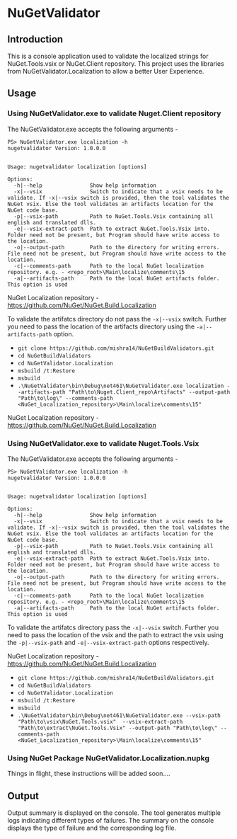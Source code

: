 # NuGetValidator

## Introduction

This is a console application used to validate the localized strings for NuGet.Tools.vsix or NuGet.Client repository. This project uses the libraries from NuGetValidator.Localization to allow a better User Experience.


## Usage

### Using NuGetValidator.exe to validate Nuget.Client repository

The NuGetValidator.exe accepts the following arguments - 

```
PS> NuGetValidator.exe localization -h
nugetvalidator Version: 1.0.0.0


Usage: nugetvalidator localization [options]

Options:
  -h|--help               Show help information
  -x|--vsix               Switch to indicate that a vsix needs to be validate. If -x|--vsix switch is provided, then the tool validates the NuGet vsix. Else the tool validates an artifacts location for the NuGet code base.
  -p|--vsix-path          Path to NuGet.Tools.Vsix containing all english and translated dlls.
  -e|--vsix-extract-path  Path to extract NuGet.Tools.Vsix into. Folder need not be present, but Program should have write access to the location.
  -o|--output-path        Path to the directory for writing errors. File need not be present, but Program should have write access to the location.
  -c|--comments-path      Path to the local NuGet localization repository. e.g. - <repo_root>\Main\localize\comments\15
  -a|--artifacts-path     Path to the local NuGet artifacts folder. This option is used
```

NuGet Localization repository - https://github.com/NuGet/NuGet.Build.Localization

To validate the artifatcs directory do not pass the `-x|--vsix` switch. Further you need to pass the location of the artifacts directory using the `-a|--artifacts-path` option.

* `git clone https://github.com/mishra14/NuGetBuildValidators.git`
* `cd NuGetBuildValidators`
* `cd NuGetValidator.Localization`
* `msbuild /t:Restore`
* `msbuild`
* `.\NuGetValidator\bin\Debug\net461\NuGetValidator.exe localization --artifacts-path "Path\to\Nuget.Client_repo\Artifacts" --output-path "Path\to\log\" --comments-path <NuGet_Localization_repository>\Main\localize\comments\15"`


NuGet Localization repository - https://github.com/NuGet/NuGet.Build.Localization


### Using NuGetValidator.exe to validate Nuget.Tools.Vsix

The NuGetValidator.exe accepts the following arguments - 

```
PS> NuGetValidator.exe localization -h
nugetvalidator Version: 1.0.0.0


Usage: nugetvalidator localization [options]

Options:
  -h|--help               Show help information
  -x|--vsix               Switch to indicate that a vsix needs to be validate. If -x|--vsix switch is provided, then the tool validates the NuGet vsix. Else the tool validates an artifacts location for the NuGet code base.
  -p|--vsix-path          Path to NuGet.Tools.Vsix containing all english and translated dlls.
  -e|--vsix-extract-path  Path to extract NuGet.Tools.Vsix into. Folder need not be present, but Program should have write access to the location.
  -o|--output-path        Path to the directory for writing errors. File need not be present, but Program should have write access to the location.
  -c|--comments-path      Path to the local NuGet localization repository. e.g. - <repo_root>\Main\localize\comments\15
  -a|--artifacts-path     Path to the local NuGet artifacts folder. This option is used
```

To validate the artifatcs directory pass the `-x|--vsix` switch. Further you need to pass the location of the vsix and the path to extract the vsix using the `-p|--vsix-path` and `-e|--vsix-extract-path` options respectively.

NuGet Localization repository - https://github.com/NuGet/NuGet.Build.Localization

* `git clone https://github.com/mishra14/NuGetBuildValidators.git`
* `cd NuGetBuildValidators`
* `cd NuGetValidator.Localization`
* `msbuild /t:Restore`
* `msbuild`
* `.\NuGetValidator\bin\Debug\net461\NuGetValidator.exe --vsix-path "Path\to\vsix\NuGet.Tools.vsix"  --vsix-extract-path "Path\to\extract\NuGet.Tools.Vsix" --output-path "Path\to\log\" --comments-path <NuGet_Localization_repository>\Main\localize\comments\15"`

### Using NuGet Package NuGetValidator.Localization.nupkg

Things in flight, these instructions will be added soon....

## Output

Output summary is displayed on the console. The tool generates multiple logs indicating different types of failures. The summary on the console displays the type of failure and the corresponding log file.
